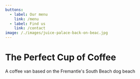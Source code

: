 ```yaml
---
buttons:
  - label: Our menu
    link: /menu
  - label: Find us
    link: /contact
image: /./images/juice-palace-back-on-beac.jpg
---
```


# The **Perfect** Cup of Coffee

A coffee van based on the Fremantle's South Beach dog beach
